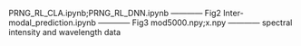 PRNG_RL_CLA.ipynb;PRNG_RL_DNN.ipynb ———— Fig2
Inter-modal_prediction.ipynb ———— Fig3
mod5000.npy;x.npy  ———— spectral intensity and wavelength data
